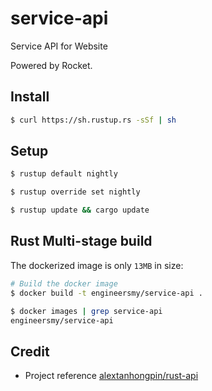 # service-api

Service API for Website

Powered by Rocket.

## Install

```bash
$ curl https://sh.rustup.rs -sSf | sh
```

## Setup

```bash
$ rustup default nightly

$ rustup override set nightly

$ rustup update && cargo update
```

## Rust Multi-stage build

The dockerized image is only `13MB` in size:

```bash
# Build the docker image
$ docker build -t engineersmy/service-api .

$ docker images | grep service-api
engineersmy/service-api                                                     latest              8f4359bacb1c        16 hours ago        13MB
```

## Credit

* Project reference [alextanhongpin/rust-api](https://github.com/alextanhongpin/rust-api)
